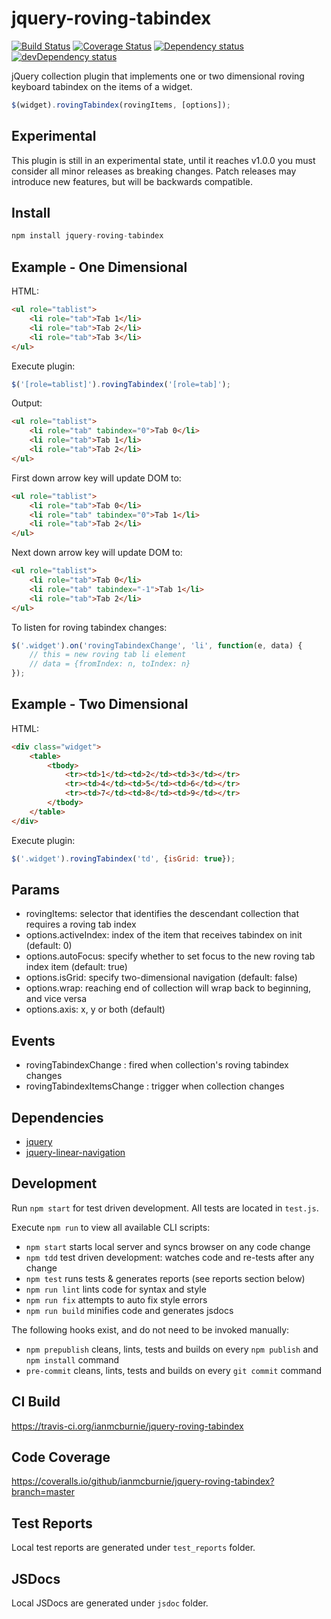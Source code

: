 # jquery-roving-tabindex

<p>
    <a href="https://travis-ci.org/ianmcburnie/jquery-roving-tabindex"><img src="https://api.travis-ci.org/ianmcburnie/jquery-roving-tabindex.svg?branch=master" alt="Build Status" /></a>
    <a href='https://coveralls.io/github/ianmcburnie/jquery-roving-tabindex?branch=master'><img src='https://coveralls.io/repos/ianmcburnie/jquery-roving-tabindex/badge.svg?branch=master&service=github' alt='Coverage Status' /></a>
    <a href="https://david-dm.org/ianmcburnie/jquery-roving-tabindex"><img src="https://david-dm.org/ianmcburnie/jquery-roving-tabindex.svg" alt="Dependency status" /></a>
    <a href="https://david-dm.org/ianmcburnie/jquery-roving-tabindex#info=devDependencies"><img src="https://david-dm.org/ianmcburnie/jquery-roving-tabindex/dev-status.svg" alt="devDependency status" /></a>
</p>

jQuery collection plugin that implements one or two dimensional roving keyboard tabindex on the items of a widget.


```js
$(widget).rovingTabindex(rovingItems, [options]);
```

## Experimental

This plugin is still in an experimental state, until it reaches v1.0.0 you must consider all minor releases as breaking changes. Patch releases may introduce new features, but will be backwards compatible.

## Install

```js
npm install jquery-roving-tabindex
```

## Example - One Dimensional

HTML:

```html
<ul role="tablist">
    <li role="tab">Tab 1</li>
    <li role="tab">Tab 2</li>
    <li role="tab">Tab 3</li>
</ul>
```

Execute plugin:

```js
$('[role=tablist]').rovingTabindex('[role=tab]');
```

Output:

```html
<ul role="tablist">
    <li role="tab" tabindex="0">Tab 0</li>
    <li role="tab">Tab 1</li>
    <li role="tab">Tab 2</li>
</ul>
```

First down arrow key will update DOM to:

```html
<ul role="tablist">
    <li role="tab">Tab 0</li>
    <li role="tab" tabindex="0">Tab 1</li>
    <li role="tab">Tab 2</li>
</ul>
```

Next down arrow key will update DOM to:

```html
<ul role="tablist">
    <li role="tab">Tab 0</li>
    <li role="tab" tabindex="-1">Tab 1</li>
    <li role="tab">Tab 2</li>
</ul>
```

To listen for roving tabindex changes:

```js
$('.widget').on('rovingTabindexChange', 'li', function(e, data) {
    // this = new roving tab li element
    // data = {fromIndex: n, toIndex: n}
});
```

## Example - Two Dimensional

HTML:

```html
<div class="widget">
    <table>
        <tbody>
            <tr><td>1</td><td>2</td><td>3</td></tr>
            <tr><td>4</td><td>5</td><td>6</td></tr>
            <tr><td>7</td><td>8</td><td>9</td></tr>
        </tbody>
    </table>
</div>
```

Execute plugin:

```js
$('.widget').rovingTabindex('td', {isGrid: true});
```

## Params

* rovingItems: selector that identifies the descendant collection that requires a roving tab index
* options.activeIndex: index of the item that receives tabindex on init (default: 0)
* options.autoFocus: specify whether to set focus to the new roving tab index item (default: true)
* options.isGrid: specify two-dimensional navigation (default: false)
* options.wrap: reaching end of collection will wrap back to beginning, and vice versa
* options.axis: x, y or both (default)

## Events

* rovingTabindexChange : fired when collection's roving tabindex changes
* rovingTabindexItemsChange : trigger when collection changes

## Dependencies

* [jquery](https://jquery.com/)
* [jquery-linear-navigation](https://github.com/ianmcburnie/jquery-linear-navigation)

## Development

Run `npm start` for test driven development. All tests are located in `test.js`.

Execute `npm run` to view all available CLI scripts:

* `npm start` starts local server and syncs browser on any code change
* `npm tdd` test driven development: watches code and re-tests after any change
* `npm test` runs tests & generates reports (see reports section below)
* `npm run lint` lints code for syntax and style
* `npm run fix` attempts to auto fix style errors
* `npm run build` minifies code and generates jsdocs

The following hooks exist, and do not need to be invoked manually:

* `npm prepublish` cleans, lints, tests and builds on every `npm publish` and `npm install` command
* `pre-commit` cleans, lints, tests and builds on every `git commit` command

## CI Build

https://travis-ci.org/ianmcburnie/jquery-roving-tabindex

## Code Coverage

https://coveralls.io/github/ianmcburnie/jquery-roving-tabindex?branch=master

## Test Reports

Local test reports are generated under `test_reports` folder.

## JSDocs

Local JSDocs are generated under `jsdoc` folder.
